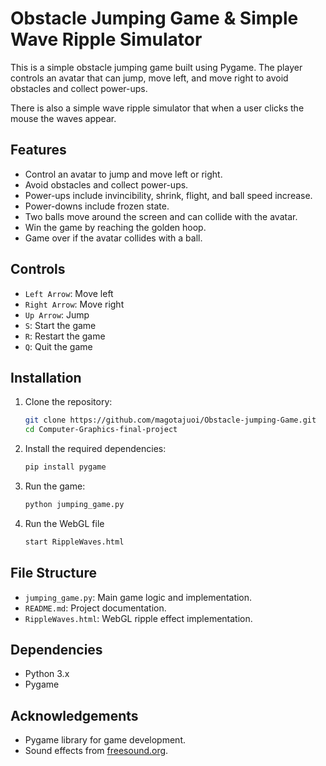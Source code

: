 # Obstacle Jumping Game & Simple Wave Ripple Simulator

This is a simple obstacle jumping game built using Pygame. The player controls an avatar that can jump, move left, and move right to avoid obstacles and collect power-ups. 

There is also a simple wave ripple simulator that when a user clicks the mouse the waves appear.

## Features

- Control an avatar to jump and move left or right.
- Avoid obstacles and collect power-ups.
- Power-ups include invincibility, shrink, flight, and ball speed increase.
- Power-downs include frozen state.
- Two balls move around the screen and can collide with the avatar.
- Win the game by reaching the golden hoop.
- Game over if the avatar collides with a ball.

## Controls

- `Left Arrow`: Move left
- `Right Arrow`: Move right
- `Up Arrow`: Jump
- `S`: Start the game
- `R`: Restart the game
- `Q`: Quit the game

## Installation

1. Clone the repository:
    ```sh
    git clone https://github.com/magotajuoi/Obstacle-jumping-Game.git
    cd Computer-Graphics-final-project
    ```

2. Install the required dependencies:
    ```sh
    pip install pygame
    ```

3. Run the game:
    ```sh
    python jumping_game.py
    ```

4. Run the WebGL file
    ```sh
    start RippleWaves.html
    ```    

## File Structure

- `jumping_game.py`: Main game logic and implementation.
- `README.md`: Project documentation.
- `RippleWaves.html`: WebGL ripple effect implementation.

## Dependencies

- Python 3.x
- Pygame


## Acknowledgements

- Pygame library for game development.
- Sound effects from [freesound.org](https://freesound.org).

